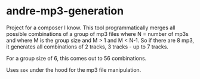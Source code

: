 # andre-mp3-generation

Project for a composer I know. This tool programmatically merges all possible combinations of a group of mp3 files
where N = number of mp3s and where M is the group size and M > 1 and M < N-1. So if there are 8 mp3, it generates all
combinations of 2 tracks, 3 tracks - up to 7 tracks.

For a group size of 6, this comes out to 56 combinations.

Uses `sox` under the hood for the mp3 file manipulation.